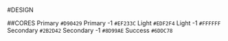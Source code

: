 #DESIGN

##CORES
Primary
`#D90429`
Primary -1
`#EF233C`
Light
`#EDF2F4`
Light -1
`#FFFFFF`
Secondary
`#2B2D42`
Secondary -1
`#8D99AE`
Success
`#6DDC78`

